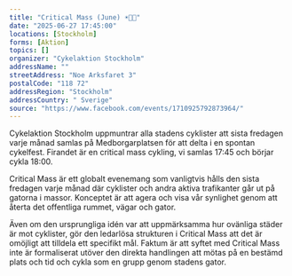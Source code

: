 ```yaml
---
title: "Critical Mass (June) ☀️💃🥦"
date: "2025-06-27 17:45:00"
locations: [Stockholm]
forms: [Aktion]
topics: []
organizer: "Cykelaktion Stockholm"
addressName: ""
streetAddress: "Noe Arksfaret 3"
postalCode: "118 72"
addressRegion: "Stockholm"
addressCountry: " Sverige"
source: "https://www.facebook.com/events/1710925792873964/"
---
```

Cykelaktion Stockholm uppmuntrar alla stadens cyklister att sista fredagen varje månad samlas på Medborgarplatsen för att delta i en spontan cykelfest. Firandet är en critical mass cykling, vi samlas 17:45 och börjar cykla 18:00.

Critical Mass är ett globalt evenemang som vanligtvis hålls den sista fredagen varje månad där cyklister och andra aktiva trafikanter går ut på gatorna i massor. Konceptet är att agera och visa vår synlighet genom att återta det offentliga rummet, vägar och gator.

Även om den ursprungliga idén var att uppmärksamma hur ovänliga städer är mot cyklister, gör den ledarlösa strukturen i Critical Mass att det är omöjligt att tilldela ett specifikt mål. Faktum är att syftet med Critical Mass inte är formaliserat utöver den direkta handlingen att mötas på en bestämd plats och tid och cykla som en grupp genom stadens gator.
